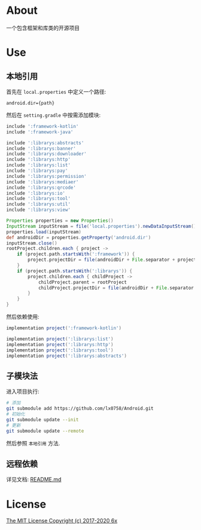 # About
一个包含框架和库类的开源项目

# Use
## 本地引用
首先在 `local.properties` 中定义一个路径:
```properties
android.dir={path}
```
然后在 `setting.gradle` 中按需添加模块:
```gradle
include ':framework-kotlin'
include ':framework-java'

include ':librarys:abstracts'
include ':librarys:banner'
include ':librarys:downloader'
include ':librarys:http'
include ':librarys:list'
include ':librarys:pay'
include ':librarys:permission'
include ':librarys:mediaer'
include ':librarys:qrcode'
include ':librarys:io'
include ':librarys:tool'
include ':librarys:util'
include ':librarys:view'

Properties properties = new Properties()
InputStream inputStream = file('local.properties').newDataInputStream()
properties.load(inputStream)
def androidDir = properties.getProperty('android.dir')
inputStream.close()
rootProject.children.each { project ->
    if (project.path.startsWith(':framework')) {
        project.projectDir = file(androidDir + File.separator + project.name)
    }
    if (project.path.startsWith(':librarys')) {
        project.children.each { childProject ->
            childProject.parent = rootProject
            childProject.projectDir = file(androidDir + File.separator + 'librarys' + File.separator + childProject.name)
        }
    }
}
```
然后依赖使用:
```gradle
implementation project(':framework-kotlin')

implementation project(':librarys:list')
implementation project(':librarys:http')
implementation project(':librarys:tool')
implementation project(':librarys:abstracts')
```

## 子模块法
进入项目执行:
```bash
# 添加
git submodule add https://github.com/lx0758/Android.git
# 初始化
git submodule update --init
# 更新
git submodule update --remote
```
然后参照 `本地引用` 方法.

## 远程依赖
详见文档: [README.md](./librarys/README.md)

# License
[The MIT License Copyright (c) 2017-2020 6x](/LICENSE.txt)
